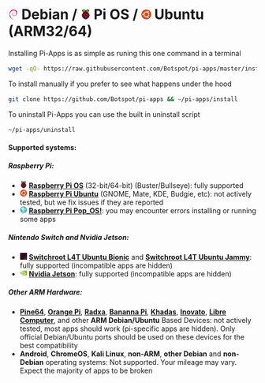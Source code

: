 <div class="infobox top">

# <img src="/img/other-icons/debian-icon.svg" height="20" /> Debian / <img src="/img/other-icons/raspberrypi-icon.svg" height="20" /> Pi OS / <img src="/img/other-icons/ubuntu-icon.svg" height="20" /> Ubuntu (ARM32/64)

Installing Pi-Apps is as simple as runing this one command in a terminal
```bash
wget -qO- https://raw.githubusercontent.com/Botspot/pi-apps/master/install | bash
```

To install manually if you prefer to see what happens under the hood
```bash
git clone https://github.com/Botspot/pi-apps && ~/pi-apps/install
```

To uninstall Pi-Apps you can use the built in uninstall script
```bash
~/pi-apps/uninstall
```

#### Supported systems:
##### Raspberry Pi:
- <img src="/img/other-icons/raspberrypi-icon.svg" height="14"> [**Raspberry Pi OS**](https://www.raspberrypi.com/software/operating-systems/) (32-bit/64-bit) (Buster/Bullseye): <span style="color:var(--success-dark);">fully supported</span>
- <img src="/img/other-icons/ubuntu-icon.svg" height="14"> [**Raspberry Pi Ubuntu**](https://ubuntu.com/desktop/flavours) (GNOME, Mate, KDE, Budgie, etc): <span style="color:var(--warn-dark);">not actively tested, but we fix issues if they are reported</span>
- <img src="/img/other-icons/pop-os.svg" height="14"> [**Raspberry Pi Pop_OS!**](https://pop.system76.com/): <span style="color:var(--warn-dark);">you may encounter errors installing or running some apps</span>
##### Nintendo Switch and Nvidia Jetson:
- <img src=/img/other-icons/switchroot-icon.png height="14"> [**Switchroot L4T Ubuntu Bionic**](https://wiki.switchroot.org/en/Linux/Ubuntu-Install-Guide) and [**Switchroot L4T Ubuntu Jammy**](https://wiki.switchroot.org/en/Linux/Ubuntu-Jammy-Install-Guide): <span style="color:var(--success-dark);">fully supported (incompatible apps are hidden)</span>
- <img src=/img/other-icons/nvidia-icon.svg height="14"> [**Nvidia Jetson**](https://www.nvidia.com/en-us/autonomous-machines/embedded-systems/): <span style="color:var(--success-dark);">fully supported (incompatible apps are hidden)</span>
##### Other ARM Hardware:
- [**Pine64**](https://www.pine64.org/), [**Orange Pi**](http://www.orangepi.org/), [**Radxa**](https://rockpi.org/), [**Bananna Pi**](https://banana-pi.org/), [**Khadas**](https://www.khadas.com/), [**Inovato**](https://www.inovato.com/), [**Libre Computer**](https://libre.computer/), and other **ARM Debian/Ubuntu** Based Devices: <span style="color:var(--warn-dark);">not actively tested, most apps should work (pi-specific apps are hidden). Only official Debian/Ubuntu ports should be used on these devices for the best compatibility</span>
- **Android**, **ChromeOS**, **Kali Linux**, **non-ARM**, **other Debian** and **non-Debian** operating systems: <span style="color:var(--danger-dark);">Not supported. Your mileage may vary. Expect the majority of apps to be broken</span>

</div>

